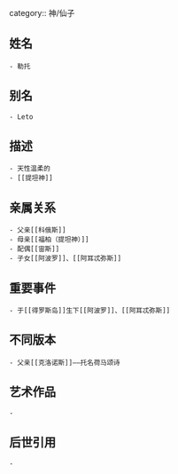 category:: 神/仙子
## 姓名
	- 勒托
## 别名
	- Leto
## 描述
	- 天性温柔的
	- [[提坦神]]
## 亲属关系
	- 父亲[[科俄斯]]
	- 母亲[[福柏（提坦神）]]
	- 配偶[[宙斯]]
	- 子女[[阿波罗]]、[[阿耳忒弥斯]]
## 重要事件
	- 于[[得罗斯岛]]生下[[阿波罗]]、[[阿耳忒弥斯]]
## 不同版本
	- 父亲[[克洛诺斯]]——托名荷马颂诗
## 艺术作品
	-
## 后世引用
	-
